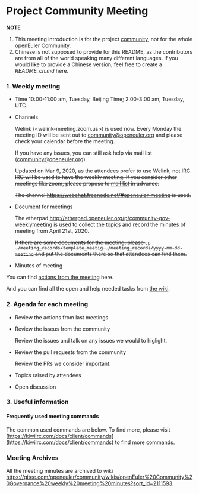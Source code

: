 # Project Community Meeting

**NOTE**
1. This meeting introduction is for the project [community](/), not for the whole openEuler Community. 
2. Chinese is not supposed to provide for this README, as the contributors are from all of the world speaking many different languages. If you would like to provide a Chinese version, feel free to create a *README_cn.md* here.

### 1. Weekly meeting
- Time
    10:00-11:00 am, Tuesday, Beijing Time; 2:00-3:00 am, Tuesday, UTC.

- Channels

    Welink (<welink-meeting.zoom.us>) is used now. Every Monday the meeting ID will be sent out to <community@openeuler.org> and please check your calendar before the meeting. 

    If you have any issues, you can still ask help via mail list (<community@openeuler.org>).     

    Updated on Mar 9, 2020, as the attendees prefer to use Welink, not IRC.
    ~~IRC will be used to have the weekly meeting. If you consider other meetings like zoom, please propose to [mail list](community@openeuler.org) in advance.~~

    ~~The channel https://webchat.freenode.net/#openeuler-meeting is used.~~

- Document for meetings

    The etherpad <http://etherpad.openeuler.org/p/community-gov-weeklymeeting> is used to collect the topics and record the minutes of meeting from April 21st, 2020.

    ~~If there are some documents for the meeting, please `cp ./meeting_records/template_meetig ./meeting_records/yyyy-mm-dd-meeting` and put the documents there so that attendees can find them.~~

- Minutes of meeting

You can find [actions from the meeting](https://gitee.com/openeuler/community/wikis/Actions%20from%20Community%20governance%20weekly%20meeting?sort_id=1957419) here.

And you can find all the open and help needed tasks from [the wiki](https://gitee.com/openeuler/community/wikis/All%20the%20open%20tasks%20about%20openEuler%20community%20governance?sort_id=1929738).

### 2. Agenda for each meeting

* Review the actions from last meetings

* Review the isseus from the community

    Review the issues and talk on any issues we would to higlight.

* Review the pull requests from the community

    Review the PRs we consider important.

* Topics raised by attendees

* Open discussion

### 3. Useful information
#### Frequently used meeting commands
The common used commands are below. To find more, please visit [https://kiwiirc.com/docs/client/commands](https://kiwiirc.com/docs/client/commands) to find more commands. 

### Meeting Archives

All the meeting minutes are archived to wiki <https://gitee.com/openeuler/community/wikis/openEuler%20Community%20Governance%20weekly%20meeting%20minutes?sort_id=2111593>.
